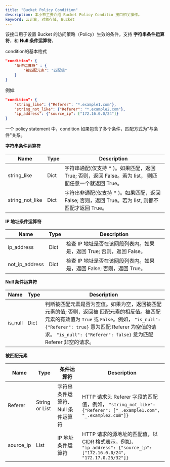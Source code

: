 ```yaml
---
title: "Bucket Policy Condition"
description: 本小节主要介绍 Bucket Policy Conditio 接口相关操作。
keyword: 云计算, 对象存储, Bucket
---
```


该接口用于设置 Bucket 的访问策略（Policy）生效的条件。支持 **字符串条件运算符**，和 **Null 条件运算符**。

condition的基本格式

```json
"condition": {
    "条件运算符" : {
        "被匹配元素": "匹配值"
    }
}
```

例如:

```json
"condition": {
    "string_like": {"Referer": "*.example1.com"},
    "string_not_like": {"Referer": "*.example2.com"},
    "ip_address": {"source_ip": ["172.16.0.0/24"]}
}
```

一个 policy statement 中，condition 如果包含了多个条件，匹配方式为"与条件"关系。

**字符串条件运算符**

| Name | Type | Description |
| --- | --- | --- |
| string_like | Dict | 字符串通配(仅支持 * )。如果匹配，返回 True; 否则，返回 False。若为 list， 则匹配任意一个就返回 True。 |
| string_not_like | Dict | 字符串非通配(仅支持 * )。如果匹配，返回 False; 否则，返回 True。若为 list, 则都不匹配才返回 True。 |

**IP 地址条件运算符**

| Name | Type | Description |
| --- | --- | --- |
| ip_address | Dict | 检查 IP 地址是否在该网段列表内。如果是，返回 True; 否则，返回 False。 |
| not_ip_address | Dict | 检查 IP 地址是否在该网段列表内。如果是，返回 False; 否则，返回 True。 |

**Null 条件运算符**

| Name | Type | Description |
| --- | --- | --- |
| is_null | Dict | 判断被匹配元素是否为空值。如果为空，返回被匹配元素的值; 否则，返回被 匹配元素的相反值。被匹配元素的有效值为 `True` 或 `False`。例如， `"is_null": {"Referer": true}` 意为匹配 Referer 为空值的请求。 `"is_null": {"Referer": false}` 意为匹配 Referer 非空的请求。 |

**被匹配元素**

| Name | Type | 条件运算符 | Description |
| --- | --- | --- | --- |
| Referer | String or List | 字符串条件运算符、Null 条件运算符 | HTTP 请求头 Referer 字段的匹配值，例如， `"string_not_like": {"Referer": ["_.example1.com", "_.example2.com"]}` |
| source_ip | List | IP 地址条件运算符 | HTTP 请求的源地址的匹配值，以 [CIDR](http://www.rfc-editor.org/rfc/rfc4632.txt) 格式表示，例如， `"ip_address": {"source_ip": ["172.16.0.0/24", "172.17.0.25/32"]}` |
